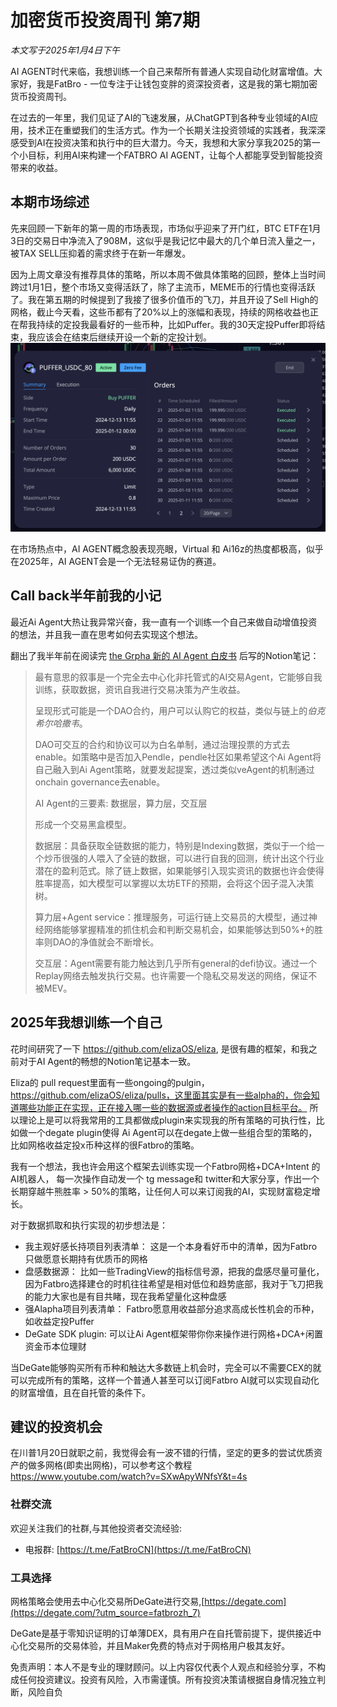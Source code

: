 # 加密货币投资周刊 第7期

_本文写于2025年1月4日下午_

AI AGENT时代来临，我想训练一个自己来帮所有普通人实现自动化财富增值。大家好，我是FatBro - 一位专注于让钱包变胖的资深投资者，这是我的第七期加密货币投资周刊。

在过去的一年里，我们见证了AI的飞速发展，从ChatGPT到各种专业领域的AI应用，技术正在重塑我们的生活方式。作为一个长期关注投资领域的实践者，我深深感受到AI在投资决策和执行中的巨大潜力。今天，我想和大家分享我2025的第一个小目标，利用AI来构建一个FATBRO AI AGENT，让每个人都能享受到智能投资带来的收益。

## 本期市场综述

先来回顾一下新年的第一周的市场表现，市场似乎迎来了开门红，BTC ETF在1月3日的交易日中净流入了908M，这似乎是我记忆中最大的几个单日流入量之一，被TAX SELL压抑着的需求终于在新一年爆发。

因为上周文章没有推荐具体的策略，所以本周不做具体策略的回顾，整体上当时间跨过1月1日，整个市场又变得活跃了，除了主流币，MEME币的行情也变得活跃了。我在第五期的时候提到了我接了很多价值币的飞刀，并且开设了Sell High的网格，截止今天看，这些币都有了20%以上的涨幅和表现，持续的网格收益也正在帮我持续的定投我最看好的一些币种，比如Puffer。我的30天定投Puffer即将结束，我应该会在结束后继续开设一个新的定投计划。
![alt text](image.png)

在市场热点中，AI AGENT概念股表现亮眼，Virtual 和 Ai16z的热度都极高，似乎在2025年，AI AGENT会是一个无法轻易证伪的赛道。

## Call back半年前我的小记
最近Ai Agent大热让我异常兴奋，我一直有一个训练一个自己来做自动增值投资的想法，并且我一直在思考如何去实现这个想法。

翻出了我半年前在阅读完 [the Grpha 新的 AI Agent 白皮书](https://storage.thegraph.com/ai-inference-agent-service.pdf) 后写的Notion笔记：

> 最有意思的叙事是一个完全去中心化非托管式的AI交易Agent，它能够自我训练，获取数据，资讯自我进行交易决策为产生收益。
>
> 呈现形式可能是一个DAO合约，用户可以认购它的权益，类似与链上的*伯克希尔哈撒韦*。
>
> DAO可交互的合约和协议可以为白名单制，通过治理投票的方式去enable。如策略中是否加入Pendle，pendle社区如果希望这个Ai Agent将自己融入到Ai Agent策略，就要发起提案，透过类似veAgent的机制通过onchain governance去enable。
>
> AI Agent的三要素: 数据层，算力层，交互层
>
> 形成一个交易黑盒模型。
>
> 数据层：具备获取全链数据的能力，特别是Indexing数据，类似于一个给一个炒币很强的人喂入了全链的数据，可以进行自我的回测，统计出这个行业潜在的盈利范式。除了链上数据，如果能够引入现实资讯的数据也许会使得胜率提高，如大模型可以掌握以太坊ETF的预期，会将这个因子混入决策树。
>
> 算力层+Agent service：推理服务，可运行链上交易员的大模型，通过神经网络能够掌握精准的抓住机会和判断交易机会，如果能够达到50%+的胜率则DAO的净值就会不断增长。
>
> 交互层：Agent需要有能力触达到几乎所有general的defi协议。通过一个Replay网络去触发执行交易。也许需要一个隐私交易发送的网络，保证不被MEV。

## 2025年我想训练一个自己

花时间研究了一下 https://github.com/elizaOS/eliza, 是很有趣的框架，和我之前对于AI Agent的畅想的Notion笔记基本一致。

Eliza的 pull request里面有一些ongoing的pulgin，https://github.com/elizaOS/eliza/pulls，这里面其实是有一些alpha的，你会知道哪些功能正在实现，正在接入哪一些的数据源或者操作的action目标平台。 
所以理论上是可以将我常用的工具都做成plugin来实现我的所有策略的可执行性，比如做一个degate plugin使得 Ai Agent可以在degate上做一些组合型的策略的，比如网格收益定投x币种这样的很Fatbro的策略。

我有一个想法，我也许会用这个框架去训练实现一个Fatbro网格+DCA+Intent 的AI机器人， 每一次操作自动发一个 tg message和 twitter和大家分享，作出一个长期穿越牛熊胜率 > 50%的策略，让任何人可以来订阅我的AI，实现财富稳定增长。

对于数据抓取和执行实现的初步想法是：

- 我主观好感长持项目列表清单： 这是一个本身看好币中的清单，因为Fatbro只做愿意长期持有优质币的网格
- 盘感数据源： 比如一些TradingView的指标信号源，把我的盘感尽量可量化，因为Fatbro选择建仓的时机往往希望是相对低位和趋势底部，我对于飞刀把我的能力大家也是有目共睹，现在我希望量化这种盘感
- 强Alapha项目列表清单： Fatbro愿意用收益部分追求高成长性机会的币种，如收益定投Puffer
- DeGate SDK plugin: 可以让Ai Agent框架带你你来操作进行网格+DCA+闲置资金币本位理财

当DeGate能够购买所有币种和触达大多数链上机会时，完全可以不需要CEX的就可以完成所有的策略，这样一个普通人甚至可以订阅Fatbro AI就可以实现自动化的财富增值，且在自托管的条件下。

## 建议的投资机会
在川普1月20日就职之前，我觉得会有一波不错的行情，坚定的更多的尝试优质资产的做多网格(即卖出网格)，可以参考这个教程 https://www.youtube.com/watch?v=SXwApyWNfsY&t=4s


### 社群交流
欢迎关注我们的社群,与其他投资者交流经验:
- 电报群: [https://t.me/FatBroCN](https://t.me/FatBroCN)

### 工具选择
网格策略会使用去中心化交易所DeGate进行交易,[https://degate.com](https://degate.com/?utm_source=fatbrozh_7)

DeGate是基于零知识证明的订单薄DEX，具有用户在自托管前提下，提供接近中心化交易所的交易体验，并且Maker免费的特点对于网格用户极其友好。

免责声明：本人不是专业的理财顾问。以上内容仅代表个人观点和经验分享，不构成任何投资建议。投资有风险，入市需谨慎。所有投资决策请根据自身情况独立判断，风险自负
